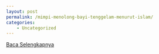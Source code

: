 ```yaml
---
layout: post
permalink: /mimpi-menolong-bayi-tenggelam-menurut-islam/
categories:
    - Uncategorized
---
```


[Baca Selengkapnya](/09)